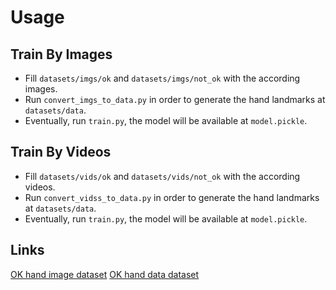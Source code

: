 # Usage

## Train By Images

- Fill `datasets/imgs/ok` and `datasets/imgs/not_ok` with the according images.
- Run `convert_imgs_to_data.py` in order to generate the hand landmarks at `datasets/data`.
- Eventually, run `train.py`, the model will be available at `model.pickle`.

## Train By Videos

- Fill `datasets/vids/ok` and `datasets/vids/not_ok` with the according videos.
- Run `convert_vidss_to_data.py` in order to generate the hand landmarks at `datasets/data`.
- Eventually, run `train.py`, the model will be available at `model.pickle`.

## Links

[OK hand image dataset](https://mega.nz/file/OXhESCoJ#oGuNC24n2i5AAaFovlM0c886VL_nVjilfaGXbwHlOdU)
[OK hand data dataset](https://mega.nz/file/nPRGEZbD#4wlTzJgQ6K2jtCEFdWuHjYU6Dcb2PC4SGSH-a6VGEkg)
